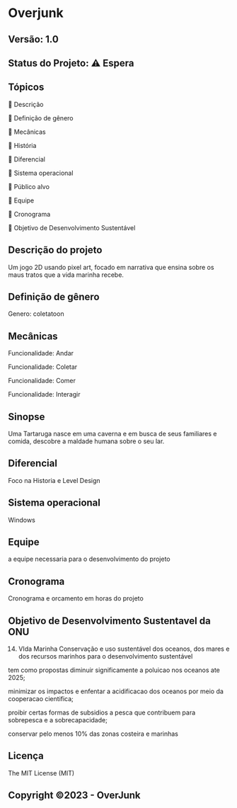 # Overjunk
## Versão: 1.0 
## Status do Projeto: ⚠️ Espera 

## Tópicos
🔹 Descrição

🔹 Definição de gênero

🔹 Mecânicas

🔹 História

🔹 Diferencial

🔹 Sistema operacional

🔹 Público alvo

🔹 Equipe

🔹 Cronograma

🔹 Objetivo de Desenvolvimento Sustentável


## Descrição do projeto
Um jogo 2D usando pixel art, focado em narrativa que ensina sobre os maus tratos que a vida marinha recebe.

## Definição de gênero
Genero: coletatoon

## Mecânicas

Funcionalidade: Andar

Funcionalidade: Coletar

Funcionalidade: Comer

Funcionalidade: Interagir

## Sinopse 
Uma Tartaruga nasce em uma caverna e em busca de seus familiares e comida, descobre a maldade humana sobre o seu lar.

## Diferencial
Foco na Historia e Level Design

## Sistema operacional   
Windows

## Equipe
a equipe necessaria para o desenvolvimento do projeto

## Cronograma
Cronograma e orcamento em horas do projeto

## Objetivo de Desenvolvimento Sustentavel da ONU

14. VIda Marinha
Conservação e uso sustentável dos oceanos, dos mares e dos recursos marinhos para o desenvolvimento sustentável

tem como propostas diminuir significamente a poluicao nos oceanos ate 2025;

minimizar os impactos e enfentar a acidificacao dos oceanos por meio da cooperacao cientifica;

proibir certas formas de subsidios a pesca que contribuem para sobrepesca e a sobrecapacidade;

conservar pelo menos 10% das zonas costeira e marinhas


## Licença
The MIT License (MIT)

## Copyright ©️2023 - OverJunk
